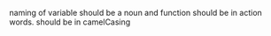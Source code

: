 naming of variable should be a noun and function should be in action words.
should be in camelCasing
